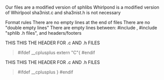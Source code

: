 Our files are a modified version of sphlibs
Whirlpond is a modified version of Whirlpool
sha3nist.c and sha3nist.h is not necessary

Format rules
There are no empty lines at the end of files
There are no "double empty lines"
There are empty lines between:
    #include <standard library>,
    #include "sphlib .h files",
    and headers/footers

THIS THIS THE HEADER FOR .c AND .h FILES
>#ifdef __cplusplus
>extern "C"{
>#endif

THIS THIS THE HEADER FOR .c AND .h FILES
>#ifdef __cplusplus
>}
>#endif